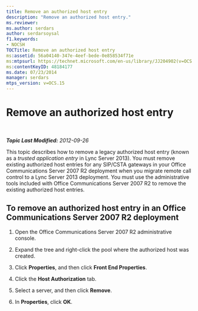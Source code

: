 ```yaml
---
title: Remove an authorized host entry
description: "Remove an authorized host entry."
ms.reviewer: 
ms.author: serdars
author: serdarsoysal
f1.keywords:
- NOCSH
TOCTitle: Remove an authorized host entry
ms:assetid: 56a04140-347e-4eef-bede-0e858534f71e
ms:mtpsurl: https://technet.microsoft.com/en-us/library/JJ204902(v=OCS.15)
ms:contentKeyID: 48184177
ms.date: 07/23/2014
manager: serdars
mtps_version: v=OCS.15
---
```


# Remove an authorized host entry

<div data-xmlns="http://www.w3.org/1999/xhtml">

<div class="topic" data-xmlns="http://www.w3.org/1999/xhtml" data-msxsl="urn:schemas-microsoft-com:xslt" data-cs="https://msdn.microsoft.com/">

<div data-asp="https://msdn2.microsoft.com/asp">



</div>

<div id="mainSection">

<div id="mainBody">

<span> </span>

_**Topic Last Modified:** 2012-09-26_

This topic describes how to remove a legacy authorized host entry (known as a *trusted application entry* in Lync Server 2013). You must remove existing authorized host entries for any SIP/CSTA gateways in your Office Communications Server 2007 R2 deployment when you migrate remote call control to a Lync Server 2013 deployment. You must use the administrative tools included with Office Communications Server 2007 R2 to remove the existing authorized host entries.

<div>

## To remove an authorized host entry in an Office Communications Server 2007 R2 deployment

1.  Open the Office Communications Server 2007 R2 administrative console.

2.  Expand the tree and right-click the pool where the authorized host was created.

3.  Click **Properties**, and then click **Front End Properties**.

4.  Click the **Host Authorization** tab.

5.  Select a server, and then click **Remove**.

6.  In **Properties**, click **OK**.

</div>

</div>

<span> </span>

</div>

</div>

</div>

